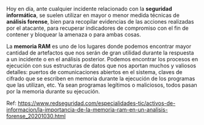 Hoy en día, ante cualquier incidente relacionado con la **seguridad informática**, se suelen utilizar en mayor o menor medida técnicas de **análisis forense**, bien para recopilar evidencias de las acciones realizadas por el atacante, para recuperar indicadores de compromiso con el fin de contener y bloquear la amenaza o para ambas cosas.

La **memoria RAM** es uno de los lugares donde podemos encontrar mayor cantidad de artefactos que nos serán de gran utilidad durante la respuesta a un incidente o en el análisis posterior. Podemos encontrar los procesos en ejecución con sus estructuras de datos que nos aportan muchos y valiosos detalles: puertos de comunicaciones abiertos en el sistema, claves de cifrado que se escriben en memoria durante la ejecución de los programas que las utilizan, etc. Ya sean programas legítimos o maliciosos, todos pasan por la memoria durante su ejecución.

Ref: https://www.redseguridad.com/especialidades-tic/activos-de-informacion/la-importancia-de-la-memoria-ram-en-un-analisis-forense_20201030.html

